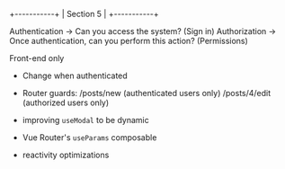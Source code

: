 +-----------+
| Section 5 |
+-----------+

Authentication -> Can you access the system? (Sign in)
Authorization -> Once authentication, can you perform this action? (Permissions)

Front-end only
- Change <navbar> when authenticated
- Router guards:
  /posts/new (authenticated users only)
  /posts/4/edit (authorized users only)

- improving `useModal` to be dynamic
- Vue Router's `useParams` composable
- reactivity optimizations